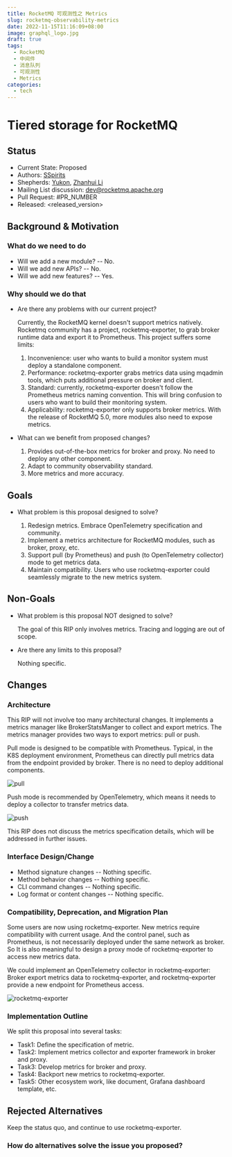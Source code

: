 ```yaml
---
title: RocketMQ 可观测性之 Metrics
slug: rocketmq-observability-metrics
date: 2022-11-15T11:16:09+08:00
image: graphql_logo.jpg
draft: true
tags:
  - RocketMQ
  - 中间件
  - 消息队列
  - 可观测性
  - Metrics
categories:
  - tech
---
```


# Tiered storage for RocketMQ

## Status

- Current State: Proposed
- Authors: [SSpirits](https://github.com/ShadowySpirits)
- Shepherds: [Yukon](https://github.com/zhouxinyu), [Zhanhui Li](https://github.com/lizhanhui)
- Mailing List discussion: [dev@rocketmq.apache.org](mailto:dev@rocketmq.apache.org)
- Pull Request: #PR_NUMBER
- Released: <released_version>

## Background & Motivation

### What do we need to do

- Will we add a new module? -- No.
- Will we add new APIs? -- No.
- Will we add new features? -- Yes.

### Why should we do that

- Are there any problems with our current project?

  Currently, the RocketMQ kernel doesn't support metrics natively. Rocketmq community has a project, rocketmq-exporter, to grab broker runtime data and export it to Prometheus. This project suffers some limits:

  1. Inconvenience: user who wants to build a monitor system must deploy a standalone component.
  2. Performance: rocketmq-exporter grabs metrics data using mqadmin tools, which puts additional pressure on broker and client.
  3. Standard: currently, rocketmq-exporter doesn't follow the Prometheus metrics naming convention. This will bring confusion to users who want to build their monitoring system.
  4. Applicability: rocketmq-exporter only supports broker metrics. With the release of RocketMQ 5.0, more modules also need to expose metrics.

- What can we benefit from proposed changes?

  1. Provides out-of-the-box metrics for broker and proxy. No need to deploy any other component.
  2. Adapt to community observability standard.
  3. More metrics and more accuracy.

## Goals

- What problem is this proposal designed to solve?

  1. Redesign metrics. Embrace OpenTelemetry specification and community.
  2. Implement a metrics architecture for RocketMQ modules, such as broker, proxy, etc.
  3. Support pull (by Prometheus) and push (to OpenTelemetry collector) mode to get metrics data.
  4. Maintain compatibility. Users who use rocketmq-exporter could seamlessly migrate to the new metrics system.

## Non-Goals

- What problem is this proposal NOT designed to solve?

  The goal of this RIP only involves metrics. Tracing and logging are out of scope.

- Are there any limits to this proposal?

  Nothing specific.

## Changes

### Architecture

This RIP will not involve too many architectural changes. It implements a metrics manager like BrokerStatsManger to collect and export metrics. The metrics manager provides two ways to export metrics: pull or push. 

Pull mode is designed to be compatible with Prometheus. Typical, in the K8S deployment environment, Prometheus can directly pull metrics data from the endpoint provided by broker. There is no need to deploy additional components.

![pull](metrics-pull.png)

Push mode is recommended by OpenTelemetry, which means it needs to deploy a collector to transfer metrics data.

![push](metrics-push.png)

This RIP does not discuss the metrics specification details, which will be addressed in further issues.

### Interface Design/Change

- Method signature changes -- Nothing specific.
- Method behavior changes -- Nothing specific.
- CLI command changes -- Nothing specific.
- Log format or content changes -- Nothing specific.

### Compatibility, Deprecation, and Migration Plan

Some users are now using rocketmq-exporter. New metrics require compatibility with current usage. And the control panel, such as Prometheus, is not necessarily deployed under the same network as broker. So It is also meaningful to design a proxy mode of rocketmq-exporter to access new metrics data.

We could implement an OpenTelemetry collector in rocketmq-exporter: Broker export metrics data to rocketmq-exporter, and rocketmq-exporter provide a new endpoint for Prometheus access.

![rocketmq-exporter](rocketmq-exporter.png)

### Implementation Outline

We split this proposal into several tasks:

- Task1: Define the specification of metric.
- Task2: Implement metrics collector and exporter framework in broker and proxy.
- Task3: Develop metrics for broker and proxy.
- Task4: Backport new metrics to rocketmq-exporter.
- Task5: Other ecosystem work, like document, Grafana dashboard template, etc.

## Rejected Alternatives

Keep the status quo, and continue to use rocketmq-exporter.

### How do alternatives solve the issue you proposed?
